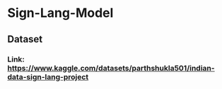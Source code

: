 # Sign-Lang-Model

## Dataset

### Link: https://www.kaggle.com/datasets/parthshukla501/indian-data-sign-lang-project
